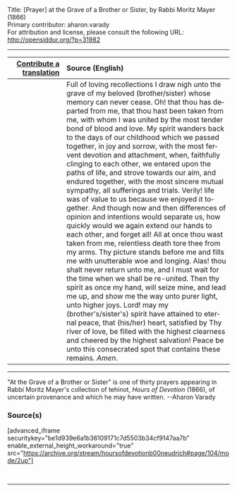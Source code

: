 <html>
<head></head>
<body>
Title: [Prayer] at the Grave of a Brother or Sister, by Rabbi Moritz Mayer (1866)<br />
Primary contributor: aharon.varady<br />
For attribution and license, please consult the following URL: <a href="http://opensiddur.org/?p=31982">http://opensiddur.org/?p=31982</a>
<p />
<hr />

<table style="margin-left: auto;margin-right: auto;" class="draggable">
<thead><tr><th id="x" style="text-align: right;"><a href="/contributing/upload/">Contribute a translation</a></th><th style="text-align: left;">Source (English)</th></tr></thead>
<tbody>
<tr><td style="vertical-align:top;" width="25%">
<div class="liturgy" lang="he">

</span></div></td>
 
<td style="vertical-align:top;">
<div class="english" lang="en">
Full of loving recollections I draw nigh unto the grave of my beloved <span class="instruction">(brother/sister)</span> whose memory can never cease. Oh! that thou has departed from me, that thou hast been taken from me, with whom I was united by the most tender bond of blood and love. My spirit wanders back to the days of our childhood which we passed together, in joy and sorrow, with the most fervent devotion and attachment, when, faithfully clinging to each other, we entered upon the paths of life, and strove towards our aim, and endured together, with the most sincere mutual sympathy, all sufferings and trials. Verily! life was of value to us because we enjoyed it together. And though now and then differences of opinion and intentions would separate us, how quickly would we again extend our hands to each other, and forget all! All at once thou wast taken from me, relentless death tore thee from my arms. Thy picture stands before me and fills me with unutterable woe and longing. Alas! thou shalt never return unto me, and I must wait for the time when we shall be re-united. Then thy spirit as once my hand, will seize mine, and lead me up, and show me the way unto purer light, unto higher joys. Lord! may my <span class="instruction">(brother's/sister's)</span> spirit have attained to eternal peace, that <span class="instruction">(his/her)</span> heart, satisfied by Thy river of love, be filled with the highest clearness and cheered by the highest salvation! Peace be unto this consecrated spot that contains these remains. <em>Amen</em>. 
</div></td></tr>
</tbody></table>

<hr />

"At the Grave of a Brother or Sister" is one of thirty prayers appearing in Rabbi Moritz Mayer's collection of tehinot, <em>Hours of Devotion</em> (1866), of uncertain provenance and which he may have written. --Aharon Varady

<h3>Source(s)</h3>

[advanced_iframe securitykey="be1d939e6a1b36109171c7d5503b34cf9147aa7b" enable_external_height_workaround="true" src="https://archive.org/stream/hoursofdevotionb00neudrich#page/104/mode/2up"]

&nbsp;

<hr />

&nbsp;
</body>
</html>